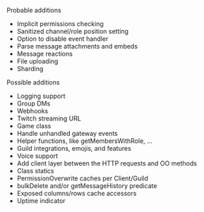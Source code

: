 Probable additions
- Implicit permissions checking
- Sanitized channel/role position setting
- Option to disable event handler
- Parse message attachments and embeds
- Message reactions
- File uploading
- Sharding

Possible additions
- Logging support
- Group DMs
- Webhooks
- Twitch streaming URL
- Game class
- Handle unhandled gateway events
- Helper functions, like getMembersWithRole, ...
- Guild integrations, emojis, and features
- Voice support
- Add client layer between the HTTP requests and OO methods
- Class statics
- PermissionOverwrite caches per Client/Guild
- bulkDelete and/or getMessageHistory predicate
- Exposed columns/rows cache accessors
- Uptime indicator
